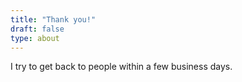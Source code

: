 ```yaml
---
title: "Thank you!"
draft: false
type: about
---
```


I try to get back to people within a few business days.
